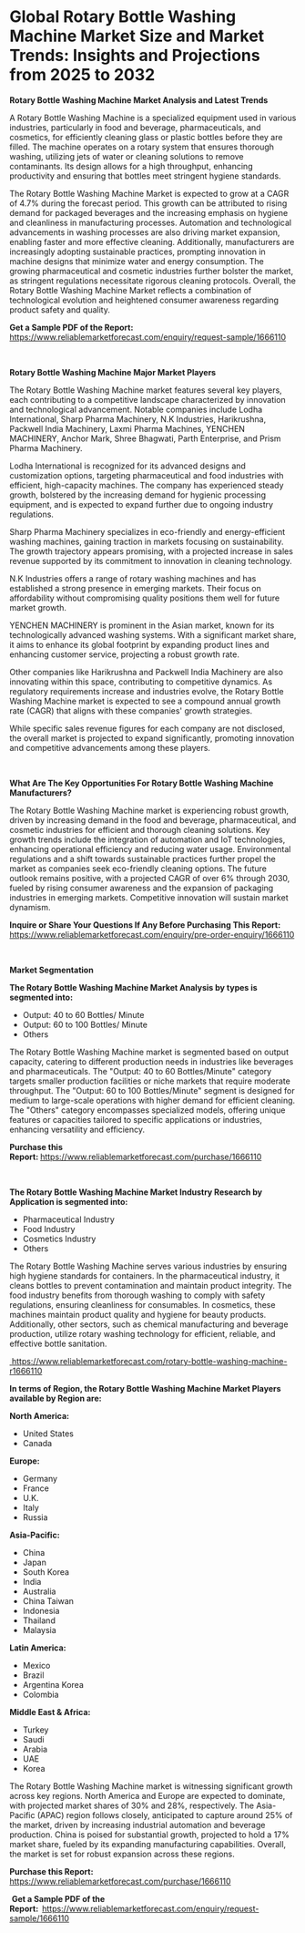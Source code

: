 <p><h1>Global Rotary Bottle Washing Machine Market Size and Market Trends: Insights and Projections from 2025 to 2032</h1></p><p><strong>Rotary Bottle Washing Machine Market Analysis and Latest Trends</strong></p>
<p><p>A Rotary Bottle Washing Machine is a specialized equipment used in various industries, particularly in food and beverage, pharmaceuticals, and cosmetics, for efficiently cleaning glass or plastic bottles before they are filled. The machine operates on a rotary system that ensures thorough washing, utilizing jets of water or cleaning solutions to remove contaminants. Its design allows for a high throughput, enhancing productivity and ensuring that bottles meet stringent hygiene standards.</p><p>The Rotary Bottle Washing Machine Market is expected to grow at a CAGR of 4.7% during the forecast period. This growth can be attributed to rising demand for packaged beverages and the increasing emphasis on hygiene and cleanliness in manufacturing processes. Automation and technological advancements in washing processes are also driving market expansion, enabling faster and more effective cleaning. Additionally, manufacturers are increasingly adopting sustainable practices, prompting innovation in machine designs that minimize water and energy consumption. The growing pharmaceutical and cosmetic industries further bolster the market, as stringent regulations necessitate rigorous cleaning protocols. Overall, the Rotary Bottle Washing Machine Market reflects a combination of technological evolution and heightened consumer awareness regarding product safety and quality.</p></p>
<p><strong>Get a Sample PDF of the Report:&nbsp;</strong> <a href="https://www.reliablemarketforecast.com/enquiry/request-sample/1666110?utm_campaign=1840&utm_medium=2&utm_source=Github&utm_content=ia&utm_term=17042025&utm_id=rotary-bottle-washing-machine">https://www.reliablemarketforecast.com/enquiry/request-sample/1666110</a></p>
<p>&nbsp;</p>
<p><strong>Rotary Bottle Washing Machine Major Market Players</strong></p>
<p><p>The Rotary Bottle Washing Machine market features several key players, each contributing to a competitive landscape characterized by innovation and technological advancement. Notable companies include Lodha International, Sharp Pharma Machinery, N.K Industries, Harikrushna, Packwell India Machinery, Laxmi Pharma Machines, YENCHEN MACHINERY, Anchor Mark, Shree Bhagwati, Parth Enterprise, and Prism Pharma Machinery.</p><p>Lodha International is recognized for its advanced designs and customization options, targeting pharmaceutical and food industries with efficient, high-capacity machines. The company has experienced steady growth, bolstered by the increasing demand for hygienic processing equipment, and is expected to expand further due to ongoing industry regulations.</p><p>Sharp Pharma Machinery specializes in eco-friendly and energy-efficient washing machines, gaining traction in markets focusing on sustainability. The growth trajectory appears promising, with a projected increase in sales revenue supported by its commitment to innovation in cleaning technology.</p><p>N.K Industries offers a range of rotary washing machines and has established a strong presence in emerging markets. Their focus on affordability without compromising quality positions them well for future market growth.</p><p>YENCHEN MACHINERY is prominent in the Asian market, known for its technologically advanced washing systems. With a significant market share, it aims to enhance its global footprint by expanding product lines and enhancing customer service, projecting a robust growth rate.</p><p>Other companies like Harikrushna and Packwell India Machinery are also innovating within this space, contributing to competitive dynamics. As regulatory requirements increase and industries evolve, the Rotary Bottle Washing Machine market is expected to see a compound annual growth rate (CAGR) that aligns with these companies' growth strategies.</p><p>While specific sales revenue figures for each company are not disclosed, the overall market is projected to expand significantly, promoting innovation and competitive advancements among these players.</p></p>
<p>&nbsp;</p>
<p><strong>What Are The Key Opportunities For Rotary Bottle Washing Machine Manufacturers?</strong></p>
<p><p>The Rotary Bottle Washing Machine market is experiencing robust growth, driven by increasing demand in the food and beverage, pharmaceutical, and cosmetic industries for efficient and thorough cleaning solutions. Key growth trends include the integration of automation and IoT technologies, enhancing operational efficiency and reducing water usage. Environmental regulations and a shift towards sustainable practices further propel the market as companies seek eco-friendly cleaning options. The future outlook remains positive, with a projected CAGR of over 6% through 2030, fueled by rising consumer awareness and the expansion of packaging industries in emerging markets. Competitive innovation will sustain market dynamism.</p></p>
<p><strong>Inquire or Share Your Questions If Any Before Purchasing This Report:</strong> <a href="https://www.reliablemarketforecast.com/enquiry/pre-order-enquiry/1666110?utm_campaign=1840&utm_medium=2&utm_source=Github&utm_content=ia&utm_term=17042025&utm_id=rotary-bottle-washing-machine">https://www.reliablemarketforecast.com/enquiry/pre-order-enquiry/1666110</a></p>
<p>&nbsp;</p>
<p><strong>Market Segmentation</strong></p>
<p><strong>The Rotary Bottle Washing Machine Market Analysis by types is segmented into:</strong></p>
<p><ul><li>Output: 40 to 60 Bottles/ Minute</li><li>Output: 60 to 100 Bottles/ Minute</li><li>Others</li></ul></p>
<p><p>The Rotary Bottle Washing Machine market is segmented based on output capacity, catering to different production needs in industries like beverages and pharmaceuticals. The "Output: 40 to 60 Bottles/Minute" category targets smaller production facilities or niche markets that require moderate throughput. The "Output: 60 to 100 Bottles/Minute" segment is designed for medium to large-scale operations with higher demand for efficient cleaning. The "Others" category encompasses specialized models, offering unique features or capacities tailored to specific applications or industries, enhancing versatility and efficiency.</p></p>
<p><strong>Purchase this Report:&nbsp;</strong><a href="https://www.reliablemarketforecast.com/purchase/1666110?utm_campaign=1840&utm_medium=2&utm_source=Github&utm_content=ia&utm_term=17042025&utm_id=rotary-bottle-washing-machine">https://www.reliablemarketforecast.com/purchase/1666110</a></p>
<p>&nbsp;</p>
<p><strong>The Rotary Bottle Washing Machine Market Industry Research by Application is segmented into:</strong></p>
<p><ul><li>Pharmaceutical Industry</li><li>Food Industry</li><li>Cosmetics Industry</li><li>Others</li></ul></p>
<p><p>The Rotary Bottle Washing Machine serves various industries by ensuring high hygiene standards for containers. In the pharmaceutical industry, it cleans bottles to prevent contamination and maintain product integrity. The food industry benefits from thorough washing to comply with safety regulations, ensuring cleanliness for consumables. In cosmetics, these machines maintain product quality and hygiene for beauty products. Additionally, other sectors, such as chemical manufacturing and beverage production, utilize rotary washing technology for efficient, reliable, and effective bottle sanitation.</p></p>
<p><a href="https://www.reliablemarketforecast.com/rotary-bottle-washing-machine-r1666110?utm_campaign=1840&utm_medium=2&utm_source=Github&utm_content=ia&utm_term=17042025&utm_id=rotary-bottle-washing-machine">&nbsp;https://www.reliablemarketforecast.com/rotary-bottle-washing-machine-r1666110</a></p>
<p><strong>In terms of Region, the Rotary Bottle Washing Machine Market Players available by Region are:</strong></p>
<p>
    <p> <strong> North America: </strong>
        <ul>
            <li>United States</li>
            <li>Canada</li>
        </ul>
        </p> 
    <p> <strong> Europe: </strong>
        <ul>
            <li>Germany</li>
            <li>France</li>
            <li>U.K.</li>
            <li>Italy</li>
            <li>Russia</li>
        </ul>
        </p> 
    <p> <strong> Asia-Pacific: </strong>
        <ul>
            <li>China</li>
            <li>Japan</li>
            <li>South Korea</li>
            <li>India</li>
            <li>Australia</li>
            <li>China Taiwan</li>
            <li>Indonesia</li>
            <li>Thailand</li>
            <li>Malaysia</li>
        </ul>
        </p> 
    <p> <strong> Latin America: </strong>
        <ul>
            <li>Mexico</li>
            <li>Brazil</li>
            <li>Argentina Korea</li>
            <li>Colombia</li>
        </ul>
        </p> 
    <p> <strong> Middle East & Africa: </strong>
        <ul>
            <li>Turkey</li>
            <li>Saudi</li>
            <li>Arabia</li>
            <li>UAE</li>
            <li>Korea</li>
        </ul>
    </p>
    </p>
<p><p>The Rotary Bottle Washing Machine market is witnessing significant growth across key regions. North America and Europe are expected to dominate, with projected market shares of 30% and 28%, respectively. The Asia-Pacific (APAC) region follows closely, anticipated to capture around 25% of the market, driven by increasing industrial automation and beverage production. China is poised for substantial growth, projected to hold a 17% market share, fueled by its expanding manufacturing capabilities. Overall, the market is set for robust expansion across these regions.</p></p>
<p><strong>Purchase this Report: </strong><a href="https://www.reliablemarketforecast.com/purchase/1666110?utm_campaign=1840&utm_medium=2&utm_source=Github&utm_content=ia&utm_term=17042025&utm_id=rotary-bottle-washing-machine">https://www.reliablemarketforecast.com/purchase/1666110</a></p>
<p>&nbsp;<strong>Get a Sample PDF of the Report:&nbsp;&nbsp;</strong><a href="https://www.reliablemarketforecast.com/enquiry/request-sample/1666110?utm_campaign=1840&utm_medium=2&utm_source=Github&utm_content=ia&utm_term=17042025&utm_id=rotary-bottle-washing-machine">https://www.reliablemarketforecast.com/enquiry/request-sample/1666110</a></p>
<p><strong></strong></p>
<p><p></p><p></p><p></p></p>